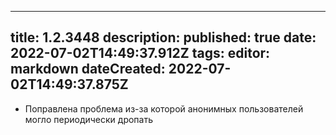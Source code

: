 
---
title: 1.2.3448
description: 
published: true
date: 2022-07-02T14:49:37.912Z
tags: 
editor: markdown
dateCreated: 2022-07-02T14:49:37.875Z
---		
		
- Поправлена проблема из-за которой анонимных пользователей могло периодически дропать